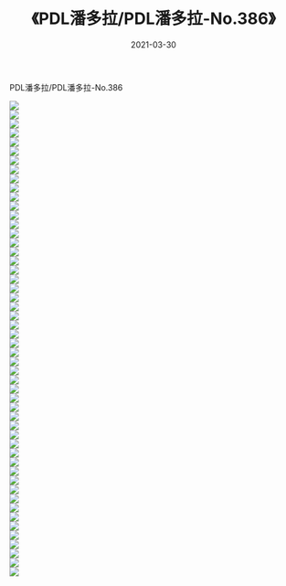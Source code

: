 ﻿---
layout: post
title:  《PDL潘多拉/PDL潘多拉-No.386》
date:   2021-03-30
img: http://pic.660000.xyz/1:/网络美图/2021/PDL潘多拉/PDL潘多拉-No.386/000.jpg
categories: [美女, 清纯, 唯美]
---

PDL潘多拉/PDL潘多拉-No.386

 ![](http://pic.660000.xyz/1:/网络美图/2021/PDL潘多拉/PDL潘多拉-No.386/001.jpg) <br>![](http://pic.660000.xyz/1:/网络美图/2021/PDL潘多拉/PDL潘多拉-No.386/002.jpg) <br>![](http://pic.660000.xyz/1:/网络美图/2021/PDL潘多拉/PDL潘多拉-No.386/003.jpg) <br>![](http://pic.660000.xyz/1:/网络美图/2021/PDL潘多拉/PDL潘多拉-No.386/004.jpg) <br>![](http://pic.660000.xyz/1:/网络美图/2021/PDL潘多拉/PDL潘多拉-No.386/005.jpg) <br>![](http://pic.660000.xyz/1:/网络美图/2021/PDL潘多拉/PDL潘多拉-No.386/006.jpg) <br>![](http://pic.660000.xyz/1:/网络美图/2021/PDL潘多拉/PDL潘多拉-No.386/007.jpg) <br>![](http://pic.660000.xyz/1:/网络美图/2021/PDL潘多拉/PDL潘多拉-No.386/008.jpg) <br>![](http://pic.660000.xyz/1:/网络美图/2021/PDL潘多拉/PDL潘多拉-No.386/009.jpg) <br>![](http://pic.660000.xyz/1:/网络美图/2021/PDL潘多拉/PDL潘多拉-No.386/010.jpg) <br>![](http://pic.660000.xyz/1:/网络美图/2021/PDL潘多拉/PDL潘多拉-No.386/011.jpg) <br>![](http://pic.660000.xyz/1:/网络美图/2021/PDL潘多拉/PDL潘多拉-No.386/012.jpg) <br>![](http://pic.660000.xyz/1:/网络美图/2021/PDL潘多拉/PDL潘多拉-No.386/013.jpg) <br>![](http://pic.660000.xyz/1:/网络美图/2021/PDL潘多拉/PDL潘多拉-No.386/014.jpg) <br>![](http://pic.660000.xyz/1:/网络美图/2021/PDL潘多拉/PDL潘多拉-No.386/015.jpg) <br>![](http://pic.660000.xyz/1:/网络美图/2021/PDL潘多拉/PDL潘多拉-No.386/016.jpg) <br>![](http://pic.660000.xyz/1:/网络美图/2021/PDL潘多拉/PDL潘多拉-No.386/017.jpg) <br>![](http://pic.660000.xyz/1:/网络美图/2021/PDL潘多拉/PDL潘多拉-No.386/018.jpg) <br>![](http://pic.660000.xyz/1:/网络美图/2021/PDL潘多拉/PDL潘多拉-No.386/019.jpg) <br>![](http://pic.660000.xyz/1:/网络美图/2021/PDL潘多拉/PDL潘多拉-No.386/020.jpg) <br>![](http://pic.660000.xyz/1:/网络美图/2021/PDL潘多拉/PDL潘多拉-No.386/021.jpg) <br>![](http://pic.660000.xyz/1:/网络美图/2021/PDL潘多拉/PDL潘多拉-No.386/022.jpg) <br>![](http://pic.660000.xyz/1:/网络美图/2021/PDL潘多拉/PDL潘多拉-No.386/023.jpg) <br>![](http://pic.660000.xyz/1:/网络美图/2021/PDL潘多拉/PDL潘多拉-No.386/024.jpg) <br>![](http://pic.660000.xyz/1:/网络美图/2021/PDL潘多拉/PDL潘多拉-No.386/025.jpg) <br>![](http://pic.660000.xyz/1:/网络美图/2021/PDL潘多拉/PDL潘多拉-No.386/026.jpg) <br>![](http://pic.660000.xyz/1:/网络美图/2021/PDL潘多拉/PDL潘多拉-No.386/027.jpg) <br>![](http://pic.660000.xyz/1:/网络美图/2021/PDL潘多拉/PDL潘多拉-No.386/028.jpg) <br>![](http://pic.660000.xyz/1:/网络美图/2021/PDL潘多拉/PDL潘多拉-No.386/029.jpg) <br>![](http://pic.660000.xyz/1:/网络美图/2021/PDL潘多拉/PDL潘多拉-No.386/030.jpg) <br>![](http://pic.660000.xyz/1:/网络美图/2021/PDL潘多拉/PDL潘多拉-No.386/031.jpg) <br>![](http://pic.660000.xyz/1:/网络美图/2021/PDL潘多拉/PDL潘多拉-No.386/032.jpg) <br>![](http://pic.660000.xyz/1:/网络美图/2021/PDL潘多拉/PDL潘多拉-No.386/033.jpg) <br>![](http://pic.660000.xyz/1:/网络美图/2021/PDL潘多拉/PDL潘多拉-No.386/034.jpg) <br>![](http://pic.660000.xyz/1:/网络美图/2021/PDL潘多拉/PDL潘多拉-No.386/035.jpg) <br>![](http://pic.660000.xyz/1:/网络美图/2021/PDL潘多拉/PDL潘多拉-No.386/036.jpg) <br>![](http://pic.660000.xyz/1:/网络美图/2021/PDL潘多拉/PDL潘多拉-No.386/037.jpg) <br>![](http://pic.660000.xyz/1:/网络美图/2021/PDL潘多拉/PDL潘多拉-No.386/038.jpg) <br>![](http://pic.660000.xyz/1:/网络美图/2021/PDL潘多拉/PDL潘多拉-No.386/039.jpg) <br>![](http://pic.660000.xyz/1:/网络美图/2021/PDL潘多拉/PDL潘多拉-No.386/040.jpg) <br>![](http://pic.660000.xyz/1:/网络美图/2021/PDL潘多拉/PDL潘多拉-No.386/041.jpg) <br>![](http://pic.660000.xyz/1:/网络美图/2021/PDL潘多拉/PDL潘多拉-No.386/042.jpg) <br>![](http://pic.660000.xyz/1:/网络美图/2021/PDL潘多拉/PDL潘多拉-No.386/043.jpg) <br>![](http://pic.660000.xyz/1:/网络美图/2021/PDL潘多拉/PDL潘多拉-No.386/044.jpg) <br>![](http://pic.660000.xyz/1:/网络美图/2021/PDL潘多拉/PDL潘多拉-No.386/045.jpg) <br>![](http://pic.660000.xyz/1:/网络美图/2021/PDL潘多拉/PDL潘多拉-No.386/046.jpg) <br>![](http://pic.660000.xyz/1:/网络美图/2021/PDL潘多拉/PDL潘多拉-No.386/047.jpg) <br>![](http://pic.660000.xyz/1:/网络美图/2021/PDL潘多拉/PDL潘多拉-No.386/048.jpg) <br>![](http://pic.660000.xyz/1:/网络美图/2021/PDL潘多拉/PDL潘多拉-No.386/049.jpg) <br>![](http://pic.660000.xyz/1:/网络美图/2021/PDL潘多拉/PDL潘多拉-No.386/050.jpg) <br>![](http://pic.660000.xyz/1:/网络美图/2021/PDL潘多拉/PDL潘多拉-No.386/051.jpg) <br>![](http://pic.660000.xyz/1:/网络美图/2021/PDL潘多拉/PDL潘多拉-No.386/052.jpg) <br>